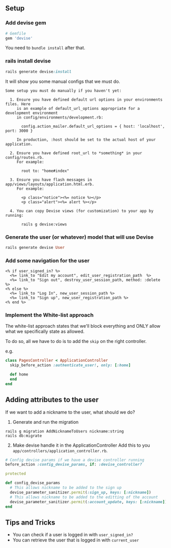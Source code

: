 ## Setup

### Add devise gem
```ruby
# Gemfile
gem 'devise'
```

You need to `bundle install` after that.

### rails install devise
```ruby
rails generate devise:install
```

It will show you some manual configs that we must do.
```
Some setup you must do manually if you haven't yet:

  1. Ensure you have defined default url options in your environments files. Here
     is an example of default_url_options appropriate for a development environment
     in config/environments/development.rb:

       config.action_mailer.default_url_options = { host: 'localhost', port: 3000 }

     In production, :host should be set to the actual host of your application.

  2. Ensure you have defined root_url to *something* in your config/routes.rb.
     For example:

       root to: "home#index"

  3. Ensure you have flash messages in app/views/layouts/application.html.erb.
     For example:

       <p class="notice"><%= notice %></p>
       <p class="alert"><%= alert %></p>

  4. You can copy Devise views (for customization) to your app by running:

       rails g devise:views

```

### Generate the user (or whatever) model that will use Devise
```ruby
rails generate devise User
```

### Add some navigation for the user
```
<% if user_signed_in? %>
  <%= link_to "Edit my account", edit_user_registration_path  %>
  <%= link_to "Sign out", destroy_user_session_path, method: :delete %>
<% else %>
  <%= link_to "Log In", new_user_session_path %>
  <%= link_to "Sign up", new_user_registration_path %>
<% end %>
```

### Implement the White-list approach

The white-list approach states that we'll block everything and ONLY allow what we specifically state as allowed.

To do so, all we have to do is to add the `skip` on the right controller.

e.g.
```ruby
class PagesController < ApplicationController
  skip_before_action :authenticate_user!, only: [:home]

  def home
  end
end
```

## Adding attributes to the user

If we want to add a nickname to the user, what should we do?

1. Generate and run the migration
```
rails g migration AddNicknameToUsers nickname:string
rails db:migrate
```

2. Make devise handle it in the ApplicationController
Add this to you `app/controllers/application_controller.rb`.

```ruby
# Config devise params if we have a devise controller running
before_action :config_devise_params, if: :devise_controller?

protected

def config_devise_params
  # This allows nickname to be added to the sign up
  devise_parameter_sanitizer.permit(:sign_up, keys: [:nickname])
  # This allows nickname to be added to the editting of the account
  devise_parameter_sanitizer.permit(:account_update, keys: [:nickname])
end
```

## Tips and Tricks

* You can check if a user is logged in with `user_signed_in?`
* You can retrieve the user that is logged in with `current_user`
